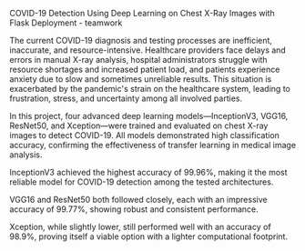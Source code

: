 COVID-19 Detection Using Deep Learning on Chest X-Ray Images with Flask Deployment - teamwork

The current COVID-19 diagnosis and testing processes are inefficient, inaccurate, and resource-intensive. Healthcare providers face delays and errors in manual X-ray analysis, hospital administrators struggle with resource shortages and increased patient load, and patients experience anxiety due to slow and sometimes unreliable results. This situation is exacerbated by the pandemic's strain on the healthcare system, leading to frustration, stress, and uncertainty among all involved parties.

In this project, four advanced deep learning models—InceptionV3, VGG16, ResNet50, and Xception—were trained and evaluated on chest X-ray images to detect COVID-19. All models demonstrated high classification accuracy, confirming the effectiveness of transfer learning in medical image analysis.

InceptionV3 achieved the highest accuracy of 99.96%, making it the most reliable model for COVID-19 detection among the tested architectures.

VGG16 and ResNet50 both followed closely, each with an impressive accuracy of 99.77%, showing robust and consistent performance.

Xception, while slightly lower, still performed well with an accuracy of 98.9%, proving itself a viable option with a lighter computational footprint.
